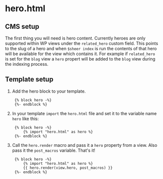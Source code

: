 # hero.html

## CMS setup

The first thing you will need is hero content. Currently heroes are only
supported within WP views under the `related_hero` custom field. This points
to the slug of a hero and when `$sheer index` is run the contents of that hero
will be available for the view which contains it. For example if `related_hero`
is set for the `blog` view a `hero` propert will be added to the `blog` view
during the indexing process.

## Template setup

1. Add the hero block to your template.

        {% block hero -%}
        {%- endblock %}

2. In your template `import` the `hero.html` file and set it to the variable
   name `hero` like this:

        {% block hero -%}
            {% import "hero.html" as hero %}
        {%- endblock %}

3. Call the `hero.render` macro and pass it a `hero` property from a view. Also
   pass it the `post_macros` variable. That's it!

        {% block hero -%}
            {% import "hero.html" as hero %}
            {{ hero.render(view.hero, post_macros) }}
        {%- endblock %}
